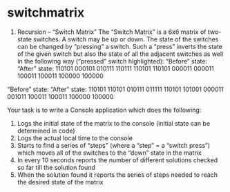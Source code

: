 # switchmatrix

1.	Recursion – “Switch Matrix”
The “Switch Matrix” is a 6x6 matrix of two-state switches. A switch may be up or down. The state of the switches can be changed by “pressing” a switch. Such a “press” inverts the state of the given switch but also the state of all the adjacent switches as well in the following way (“pressed” switch highlighted):
“Before” state:					“After” state:
110101						000101
010111						110111
110101						110101
000011						000011
100011						100011
100000						100000

“Before” state:					“After” state:
110101						110101
010111						011111
110101						101001
000011						001011
100011						100011
100000						100000

Your task is to write a Console application which does the following:
1.	Logs the initial state of the matrix to the console (initial state can be determined in code)
2.	Logs the actual local time to the console
3.	Starts to find a series of “steps” (where a “step” = a “switch press”) which moves all of the switches to the “down” state in the matrix
4.	In every 10 seconds reports the number of different solutions checked so far till the solution found
5.	When the solution found it reports the series of steps needed to reach the desired state of the matrix
